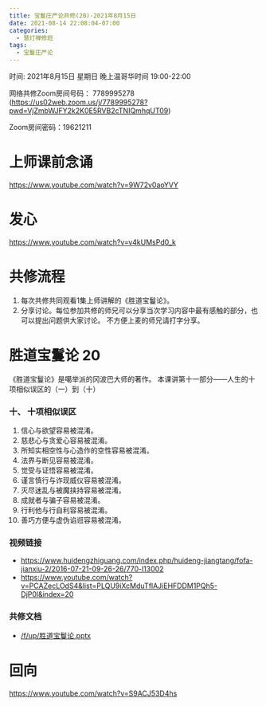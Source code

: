 ```yaml
---
title: 宝鬘庄严论共修(20)-2021年8月15日
date: 2021-08-14 22:08:04-07:00
categories:
  - 慧灯禅修班
tags:
  - 宝鬘庄严论
---
```

<!--StartFragment-->
时间: 2021年8月15日 星期日 晚上温哥华时间 19:00-22:00

网络共修Zoom房间号码： 7789995278 (<https://us02web.zoom.us/j/7789995278?pwd=VjZmbWJFY2k2K0E5RVB2cTNIQmhqUT09>)

Zoom房间密码：19621211

# 上师课前念诵

<https://www.youtube.com/watch?v=9W72v0aoYVY>

# 发心

<https://www.youtube.com/watch?v=v4kUMsPd0_k>

# 共修流程

1. 每次共修共同观看1集上师讲解的《胜道宝鬘论》。
2. 分享讨论。每位参加共修的师兄可以分享当次学习内容中最有感触的部分，也可以提出问题供大家讨论。 不方便上麦的师兄请打字分享。

# 胜道宝鬘论 20

《胜道宝鬘论》是噶举派的冈波巴大师的著作。 本课讲第十一部分——人生的十项相似误区的（一）到（十）


### 十、 十项相似误区
1. 信心与欲望容易被混淆。
2. 慈悲心与贪爱心容易被混淆。
3. 所知实相空性与心造作的空性容易被混淆。
4. 法界与断见容易被混淆。
5. 觉受与证悟容易被混淆。
6. 谨言慎行与诈现威仪容易被混淆。
7. 灭尽迷乱与被魔挟持容易被混淆。
8. 成就者与骗子容易被混淆。
9. 行利他与行自利容易被混淆。
10. 善巧方便与虚伪谄诳容易被混淆。


### 视频链接

* <https://www.huidengzhiguang.com/index.php/huideng-jiangtang/fofa-jianxiu-2/2016-07-21-09-26-26/770-l13002>
* <https://www.youtube.com/watch?v=PCAZecLOdS4&list=PLQU9iXcMduTflAJiEHFDDM1PQh5-DjP0l&index=20>

### 共修文档

* [/f/up/胜道宝鬘论.pptx](https://huidengvan.netlify.app/f/up/%E8%83%9C%E9%81%93%E5%AE%9D%E9%AC%98%E8%AE%BA.pptx)


# 回向

<https://www.youtube.com/watch?v=S9ACJ53D4hs>

<!--EndFragment-->